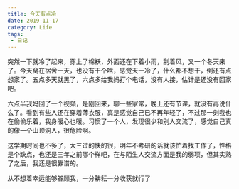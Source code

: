 ```yaml
---
title: 今天有点冷
date: 2019-11-17
category: Life
tags:
 - 日记
---
```

突然一下就冷了起来，穿上了棉袄，外面还在下着小雨，刮着风，又一个冬天来了。今天窝在宿舍一天，也没有干个啥，感觉天一冷了，什么都不想干，倒还有点想家了。五点多天就黑了，六点多给我妈打个电话，没有人接，估计是还没有回家吧。

六点半我妈回了一个视频，是刚回来，聊一些家常，晚上还有节课，就没有再说什么了。看到有些人还在穿着薄衣服，真是感觉自己已不再年轻了，不过那一刻我也在偷偷乐着，我身暖心也暖。习惯了一个人，发现很少和别人交流了，感觉自己真的像一个山顶洞人，很危险啊。

这学期时间也不多了，大三过的快的很，明年不考研的话就该忙着找工作了，性格是个缺点，也还是三年之前哪个样吧，在与陌生人交流方面是我的弱项，但其实熟了之后，我还是很靠谱的。

从不想着幸运能够眷顾我，一分耕耘一分收获就行了